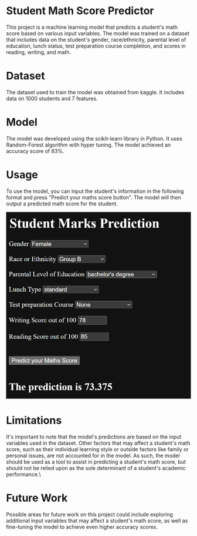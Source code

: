 # Student Math Score Predictor

This project is a machine learning model that predicts a student's math score based on various input variables. The model was trained on a dataset that includes data on the student's gender, race/ethnicity, parental level of education, lunch status, test preparation course completion, and scores in reading, writing, and math.


# Dataset

The dataset used to train the model was obtained from kaggle. It includes data on 1000 students and 7 features.


# Model

The model was developed using the scikit-learn library in Python. It uses Random-Forest algorithm with hyper tuning. The model achieved an accuracy score of 83%.


# Usage

To use the model, you can input the student's information in the following format and press "Predict your maths score button". The model will then output a predicted math score for the student.

![Score Prediction](images/score_prediction.png)



# Limitations

It's important to note that the model's predictions are based on the input variables used in the dataset. Other factors that may affect a student's math score, such as their individual learning style or outside factors like family or personal issues, are not accounted for in the model. As such, the model should be used as a tool to assist in predicting a student's math score, but should not be relied upon as the sole determinant of a student's academic performance.\


# Future Work

Possible areas for future work on this project could include exploring additional input variables that may affect a student's math score, as well as fine-tuning the model to achieve even higher accuracy scores.
